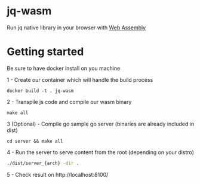 # jq-wasm
Run jq native library in your browser with [Web Assembly](https://webassembly.org/)

# Getting started

Be sure to have docker install on you machine

1 - Create our container which will handle the build process
```
docker build -t . jq-wasm
```

2 - Transpile js code and compile our wasm binary
```
make all
```

3 (Optional) - Compile go sample go server (binaries are already included in dist)
```
cd server && make all
```

4 - Run the server to serve content from the root (depending on your distro)
```bash
./dist/server_{arch} -dir .
```

5 - Check result on http://localhost:8100/